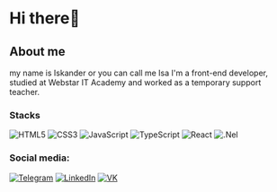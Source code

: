 # Hi there👋

## About me

my name is Iskander or you can call me Isa
I'm a front-end developer, studied at Webstar IT Academy and worked as a temporary support teacher.

### Stacks

![HTML5](https://img.shields.io/badge/-HTML5-090909?style-for-the-badge&logo=HTML5)
![CSS3](https://img.shields.io/badge/-CSS3-090909?style-for-the-badge&logo=css3&logoColor=097CDB)
![JavaScript](https://img.shields.io/badge/-JavaScript-090909?style-for-the-badge&logo=JavaScript)
![TypeScript](https://img.shields.io/badge/-TypeScript-090909?style-for-the-badge&logo=TypeScript)
![React](https://img.shields.io/badge/-React-090909?style-for-the-badge&logo=react)
![.Nel](https://img.shields.io/badge/-Frameworks-090909?style-for-the-badge&logo=framework)

### Social media:

[![Telegram](https://img.shields.io/badge/-Telegram-090909?style-for-the-badge&logo=telegram&logoColor=24A0D9)](https://t.me/LMN00000)
[![LinkedIn](https://img.shields.io/badge/-LinkedIn-090909?style-for-the-badge&logo=linkedin&logoColor=27A0D9)](https://t.me/LMN00000)
[![VK](https://img.shields.io/badge/-VK-090909?style-for-the-badge&logo=vk&logoColor=24A0D9)](https://t.me/LMN00000)
